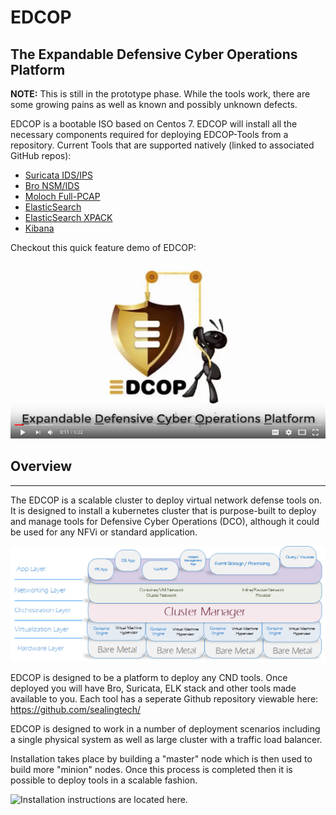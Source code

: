 # EDCOP
The Expandable Defensive Cyber Operations Platform
---
**NOTE:**  This is still in the prototype phase.  While the tools work, there are some growing pains as well as known and possibly unknown defects.  

EDCOP is a bootable ISO based on Centos 7.  EDCOP will install all the necessary components required for deploying EDCOP-Tools from a repository. Current Tools that are supported natively (linked to associated GitHub repos):
+ [Suricata IDS/IPS](https://github.com/sealingtech/EDCOP-SURICATA)
+ [Bro NSM/IDS](https://github.com/sealingtech/EDCOP-BRO)
+ [Moloch Full-PCAP](https://github.com/sealingtech/EDCOP-MOLOCH)
+ [ElasticSearch](https://github.com/sealingtech/EDCOP-ELASTICSEARCH)
+ [ElasticSearch XPACK](https://github.com/sealingtech/EDCOP-XPACK)
+ [Kibana](https://github.com/sealingtech/EDCOP-KIBANA)

Checkout this quick feature demo of EDCOP:

[![EDCOP Feature Demo](https://github.com/sealingtech/EDCOP/raw/master/docs/images/youtube_video.png)](https://www.youtube.com/watch?v=k6DARQP9CXo)

## Overview
---
The EDCOP is a scalable cluster to deploy virtual network defense tools on. It is designed to install a kubernetes cluster that is purpose-built to deploy and manage tools for Defensive Cyber Operations (DCO), although it could be used for any NFVi or standard application. 

![EDCOP Architecture](https://github.com/sealingtech/EDCOP/raw/master/docs/images/stacked_platform_concept.png)

EDCOP is designed to be a platform to deploy any CND tools.  Once deployed you will have Bro, Suricata, ELK stack and other tools made available to you.  Each tool has a seperate Github repository viewable here:
https://github.com/sealingtech/

EDCOP is designed to work in a number of deployment scenarios including a single physical system as well as large cluster with a traffic load balancer.

Installation takes place by building a "master" node which is then used to build more "minion" nodes.  Once this process is completed then it is possible to deploy tools in a scalable fashion.  

![Installation instructions are located here.](https://github.com/sealingtech/EDCOP/blob/master/docs/installation_guide.rst)


